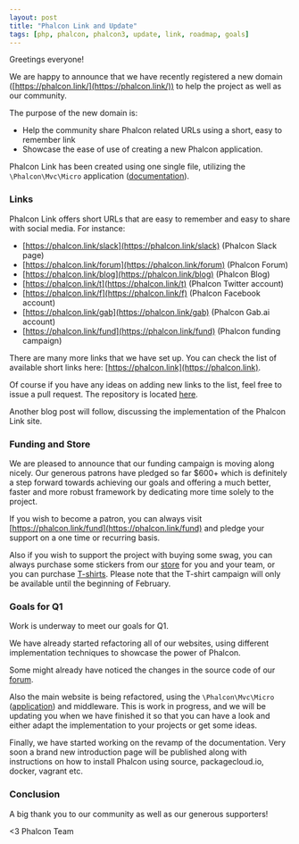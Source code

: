 ```yaml
---
layout: post
title: "Phalcon Link and Update"
tags: [php, phalcon, phalcon3, update, link, roadmap, goals]
---
```


Greetings everyone!

We are happy to announce that we have recently registered a new domain ([https://phalcon.link/](https://phalcon.link/)) to help the project as well as our community.

The purpose of the new domain is:
* Help the community share Phalcon related URLs using a short, easy to remember link
* Showcase the ease of use of creating a new Phalcon application.

Phalcon Link has been created using one single file, utilizing the `\Phalcon\Mvc\Micro` application ([documentation](https://docs.phalconphp.com/en/latest/reference/micro.html)).

### Links

Phalcon Link offers short URLs that are easy to remember and easy to share with social media. For instance:
* [https://phalcon.link/slack](https://phalcon.link/slack) (Phalcon Slack page)
* [https://phalcon.link/forum](https://phalcon.link/forum) (Phalcon Forum)
* [https://phalcon.link/blog](https://phalcon.link/blog) (Phalcon Blog)
* [https://phalcon.link/t](https://phalcon.link/t) (Phalcon Twitter account)
* [https://phalcon.link/f](https://phalcon.link/f) (Phalcon Facebook account)
* [https://phalcon.link/gab](https://phalcon.link/gab) (Phalcon Gab.ai account)
* [https://phalcon.link/fund](https://phalcon.link/fund) (Phalcon funding campaign)

There are many more links that we have set up. You can check the list of available short links here: [https://phalcon.link](https://phalcon.link).

Of course if you have any ideas on adding new links to the list, feel free to issue a pull request. The repository is located [here](https://github.com/niden/link). 

Another blog post will follow, discussing the implementation of the Phalcon Link site.

### Funding and Store

We are pleased to announce that our funding campaign is moving along nicely. Our generous patrons have pledged so far $600+ which is definitely a step forward towards achieving our goals and offering a much better, faster and more robust framework by dedicating more time solely to the project.

If you wish to become a patron, you can always visit [https://phalcon.link/fund](https://phalcon.link/fund) and pledge your support on a one time or recurring basis. 

Also if you wish to support the project with buying some swag, you can always purchase some stickers from our [store](https://store.phalconphp.com) for you and your team, or you can purchase [T-shirts]([https://phalcon.link/store). Please note that the T-shirt campaign will only be available until the beginning of February. 

### Goals for Q1

Work is underway to meet our goals for Q1. 

We have already started refactoring all of our websites, using different implementation techniques to showcase the power of Phalcon.

Some might already have noticed the changes in the source code of our [forum](https://phalcon.link).

Also the main website is being refactored, using the `\Phalcon\Mvc\Micro` ([application](https://docs.phalconphp.com/en/latest/reference/micro.html)) and middleware. This is work in progress, and we will be updating you when we have finished it so that you can have a look and either adapt the implementation to your projects or get some ideas.

Finally, we have started working on the revamp of the documentation. Very soon a brand new introduction page will be published along with instructions on how to install Phalcon using source, packagecloud.io, docker, vagrant etc.
				
### Conclusion

A big thank you to our community as well as our generous supporters!


<3 Phalcon Team
